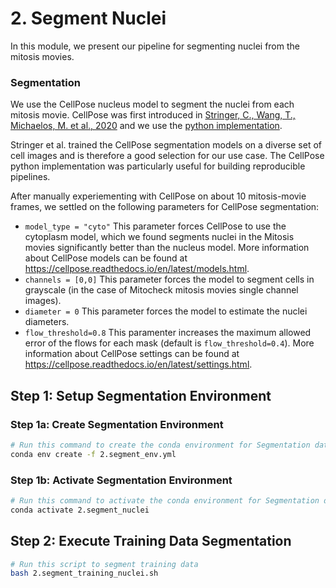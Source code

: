 # 2. Segment Nuclei

In this module, we present our pipeline for segmenting nuclei from the mitosis movies.


### Segmentation

We use the CellPose nucleus model to segment the nuclei from each mitosis movie. 
CellPose was first introduced in [Stringer, C., Wang, T., Michaelos, M. et al., 2020](https://doi.org/10.1038/s41592-020-01018-x) and we use the [python implementation](https://github.com/mouseland/cellpose).

Stringer et al. trained the CellPose segmentation models on a diverse set of cell images and is therefore a good selection for our use case.
The CellPose python implementation was particularly useful for building reproducible pipelines.

After manually experiementing with CellPose on about 10 mitosis-movie frames, we settled on the following parameters for CellPose segmentation:
- `model_type = "cyto"` This parameter forces CellPose to use the cytoplasm model, which we found segments nuclei in the Mitosis movies significantly better than the nucleus model. 
More information about CellPose models can be found at https://cellpose.readthedocs.io/en/latest/models.html.
- `channels = [0,0]` This parameter forces the model to segment cells in grayscale (in the case of Mitocheck mitosis movies single channel images).
- `diameter = 0` This parameter forces the model to estimate the nuclei diameters.
- `flow_threshold=0.8` This paramenter increases the maximum allowed error of the flows for each mask (default is `flow_threshold=0.4`).
More information about CellPose settings can be found at https://cellpose.readthedocs.io/en/latest/settings.html.

## Step 1: Setup Segmentation Environment

### Step 1a: Create Segmentation Environment

```sh
# Run this command to create the conda environment for Segmentation data
conda env create -f 2.segment_env.yml
```

### Step 1b: Activate Segmentation Environment

```sh
# Run this command to activate the conda environment for Segmentation data
conda activate 2.segment_nuclei
```

## Step 2: Execute Training Data Segmentation

```bash
# Run this script to segment training data
bash 2.segment_training_nuclei.sh
```